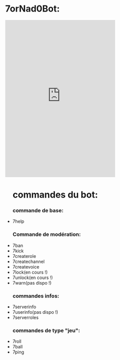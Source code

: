 # 7orNad0Bot:

<iframe src="https://discordapp.com/widget?id=451929300598521876&theme=dark" width="350" height="500" allowtransparency="true" frameborder="0"></iframe>



<ul>
  <h1>commandes du bot:</h1>
  <h3>commande de base:</h3>
  <li>7help</li>
  <h3>Commande de modération:</h3>
  <li>7ban</li>
  <li>7kick</li>
  <li>7createrole</li>
  <li>7createchannel</li>
  <li>7createvoice</li>
  <li>7lock(en cours !)</li>
  <li>7unlock(en cours !)</li>
  <li>7warn(pas dispo !)</li>
  <h3>commandes infos:</h3>
  <li>7serverinfo</li>
  <li>7userinfo(pas dispo !)</li>
  <li>7serverroles</li>
  <h3>commandes de type "jeu":</h3>
  <li>7roll</li>
  <li>7ball</li>
  <li>7ping</li>
</ul>

